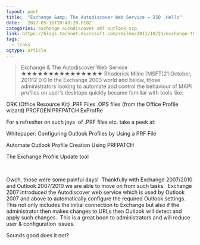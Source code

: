 ```yaml
---
layout: post 
title:  "Exchange &amp; The Autodiscover Web Service – 250  Hello" 
date:   2017-05-16T20:49:20.010Z 
categories: exchange autodiscover xml outlook scp
link: https://blogs.technet.microsoft.com/rmilne/2011/10/21/exchange-the-autodiscover-web-service/ 
tags:
  - links
ogtype: article 
---
```


> Exchange & The Autodiscover Web Service
★★★★★★★★★★★★★★★
Rhoderick Milne [MSFT]21 October, 201112 
0
0
In the Exchange 2003 world and below, those administrators looking to automate and control the behaviour of MAPI profiles on user’s desktops quickly became familiar with tools like:

ORK (Office Resource Kit)
.PRF Files
.OPS files (from the Office Profile wizard)
PROFGEN
PRFPATCH
ExProfRe
 

For a refresher on such joys  of .PRF files etc. take a peek at:

Whitepaper: Configuring Outlook Profiles by Using a PRF File

Automate Outlook Profile Creation Using PRFPATCH

The Exchange Profile Update tool

 

Owch, those were some painful days!  Thankfully with Exchange 2007/2010 and Outlook 2007/2010 we are able to move on from such tasks.  Exchange 2007 introduced the Autodiscover web service which is used by Outlook 2007 and above to automatically configure the required Outlook settings.  This not only includes the initial connection to Exchange but also if the administrator then makes changes to URLs then Outlook will detect and apply such changes.  This is a great boon to administrators and will reduce user & configuration issues.

Sounds good does it not?